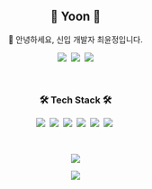 <!-- [![Yo0oN's github stats](https://github-readme-stats.vercel.app/api?username=Yo0oN)](https://github.com/yo0on/github-readme-stats) -->

<h2 align="center"> 🚀 Yoon 🚀 </h3>
<p align="center">👋 안녕하세요, 신입 개발자 최윤정입니다.</p>
<p align="center">
  <a href="https://yo0on.github.io/"><img src="https://img.shields.io/badge/Tech%20Blog-FF8800?style=flat-square&logo=Blogger&logoColor=white&link=https://yo0on.github.io/"/></a>&nbsp
  <a href="https://www.notion.so/yoonstechstudy/Yo0oN-e80d42987a484046b554045e3d65085d"><img src="https://img.shields.io/badge/Notion-000000?style=flat-square&logo=Notion&logoColor=white&link=https://www.notion.so/yoonstechstudy/Yo0oN-e80d42987a484046b554045e3d65085d"/></a>&nbsp
  <a href="mailto:4855chl@gmail.com"><img src="https://img.shields.io/badge/Gmail-d14836?style=flat-square&logo=Gmail&logoColor=white&link=mailto:4855chl@gmail.com"/></a>
</p>

<br>

<h3 align="center">🛠 Tech Stack 🛠</h3>
<p align="center">
  <img src="https://img.shields.io/badge/Java-007396?style=flat-square&logo=Java&logoColor=white"/></a>&nbsp 
  <img src="https://img.shields.io/badge/Python-3766AB?style=flat-square&logo=Python&logoColor=white"/></a>&nbsp 
  <img src="https://img.shields.io/badge/Javascript-ffb13b?style=flat-square&logo=javascript&logoColor=white"/></a>&nbsp 
  <img src="https://img.shields.io/badge/css-1572B6?style=flat-square&logo=css3&logoColor=white"/></a>&nbsp 
  <img src="https://img.shields.io/badge/SpringBoot-6DB33F?style=flat-square&logo=Spring&logoColor=white"/></a>&nbsp 
  <img src="https://img.shields.io/badge/Mysql-E6B91E?style=flat-square&logo=MySql&logoColor=white"/></a>&nbsp 
</p>

<br>

<p align="center">
  <a href="https://github.com/yo0on/github-readme-stats/"><img src="https://github-readme-stats.vercel.app/api?username=Yo0oN"/></a>
</p>


<p align="center">
  <a href="https://hits.seeyoufarm.com"><img src="https://hits.seeyoufarm.com/api/count/incr/badge.svg?url=https%3A%2F%2Fgithub.com%2FYo0oN%2Fhit-counter&count_bg=%23BA82DB&title_bg=%23555555&icon=github.svg&icon_color=%23FFFFFF&title=hits&edge_flat=true"/></a>
</p>
